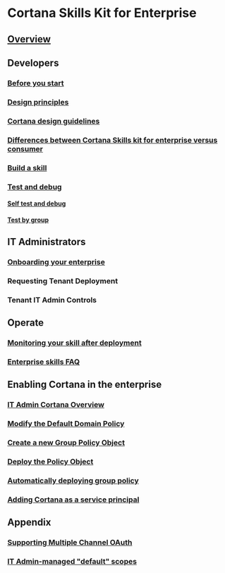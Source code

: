 
# Cortana Skills Kit for Enterprise  

## [Overview](./overview.md)

## Developers

### [Before you start](./before-you-start.md)

### [Design principles](../skills/design-principles.md)

### [Cortana design guidelines](../skills/cortana-design-guidelines.md)

### [Differences between Cortana Skills kit for enterprise versus consumer](enterprise-differences.md)

### [Build a skill](build-a-skill.md)

### [Test and debug](enterprise-test-and-debug.md)

#### [Self test and debug](enterprise-self-test-and-debug.md)

#### [Test by group](enterprise-test-by-group.md)

## IT Administrators

### [Onboarding your enterprise](./onboarding.md)

### Requesting Tenant Deployment

### Tenant IT Admin Controls

## Operate

### [Monitoring your skill after deployment](./enterprise-monitor-after-deployment.md)

### [Enterprise skills FAQ](./enterprise-faq.md)

## Enabling Cortana in the enterprise

### [IT Admin Cortana Overview](./admin-overview.md)

### [Modify the Default Domain Policy](modify-default-domain-policy.md)

### [Create a new Group Policy Object](new-group-policy.md)

### [Deploy the Policy Object](deploy-policy-object.md)

### [Automatically deploying group policy](enterprise-deploying-group-policy.md)

### [Adding Cortana as a service principal](enterprise-cortana-service-principal.md)

## Appendix

### [Supporting Multiple Channel OAuth](supporting-multiple-channel-oauth.md)

### [IT Admin-managed "default" scopes](admin-managed-default-scopes.md)